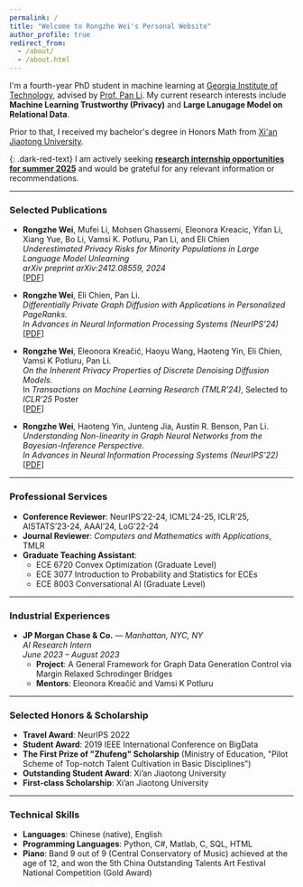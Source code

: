 ```yaml
---
permalink: /
title: "Welcome to Rongzhe Wei's Personal Website"
author_profile: true
redirect_from: 
  - /about/
  - /about.html
---
```


I'm a fourth-year PhD student in machine learning at [Georgia Institute of Technology](https://www.gatech.edu/), advised by [Prof. Pan Li](https://sites.google.com/view/panli-purdue/home). My current research interests include **Machine Learning Trustworthy (Privacy)** and **Large Lanugage Model on Relational Data**.

Prior to that, I received my bachelor's degree in Honors Math from [Xi'an Jiaotong University](https://www.xjtu.edu.cn/).

{: .dark-red-text}
I am actively seeking <b><u>research internship opportunities for summer 2025</u></b> and would be grateful for any relevant information or recommendations.

---

### Selected Publications
- **Rongzhe Wei**, Mufei Li, Mohsen Ghassemi, Eleonora Kreacic, Yifan Li, Xiang Yue, Bo Li, Vamsi K. Potluru, Pan Li, and Eli Chien  
  *Underestimated Privacy Risks for Minority Populations in Large Language Model Unlearning*  
  *arXiv preprint arXiv:2412.08559, 2024*  
  [[PDF](https://arxiv.org/pdf/2412.08559)]

- **Rongzhe Wei**, Eli Chien, Pan Li.  
  *Differentially Private Graph Diffusion with Applications in Personalized PageRanks.*  
  *In Advances in Neural Information Processing Systems (NeurIPS’24)*  
  [[PDF](https://arxiv.org/pdf/2407.00077)]

- **Rongzhe Wei**, Eleonora Kreačić, Haoyu Wang, Haoteng Yin, Eli Chien, Vamsi K Potluru, Pan Li.  
  *On the Inherent Privacy Properties of Discrete Denoising Diffusion Models.*  
  In *Transactions on Machine Learning Research (TMLR’24)*, Selected to *ICLR’25* Poster  
  [[PDF](https://arxiv.org/pdf/2310.15524)]

- **Rongzhe Wei**, Haoteng Yin, Junteng Jia, Austin R. Benson, Pan Li.  
  *Understanding Non-linearity in Graph Neural Networks from the Bayesian-Inference Perspective.*  
  *In Advances in Neural Information Processing Systems (NeurIPS’22)*  
  [[PDF](https://arxiv.org/pdf/2207.11311)]

---

### Professional Services
- **Conference Reviewer**: NeurIPS’22-24, ICML’24-25, ICLR’25, AISTATS’23-24, AAAI’24, LoG’22-24  
- **Journal Reviewer**: *Computers and Mathematics with Applications*, TMLR  
- **Graduate Teaching Assistant**:  
  - ECE 6720 Convex Optimization (Graduate Level)  
  - ECE 3077 Introduction to Probability and Statistics for ECEs  
  - ECE 8003 Conversational AI (Graduate Level) 

---

### Industrial Experiences
- **JP Morgan Chase & Co.** — *Manhattan, NYC, NY*  
  *AI Research Intern*  
  *June 2023 – August 2023*  
  - **Project**: A General Framework for Graph Data Generation Control via Margin Relaxed Schrodinger Bridges  
  - **Mentors**: Eleonora Kreačić and Vamsi K Potluru  

---

### Selected Honors & Scholarship
- **Travel Award**: NeurIPS 2022  
- **Student Award**: 2019 IEEE International Conference on BigData  
- **The First Prize of "Zhufeng" Scholarship** (Ministry of Education, "Pilot Scheme of Top-notch Talent Cultivation in Basic Disciplines")  
- **Outstanding Student Award**: Xi’an Jiaotong University   
- **First-class Scholarship**: Xi’an Jiaotong University  

---

### Technical Skills
- **Languages**: Chinese (native), English  
- **Programming Languages**: Python, C#, Matlab, C, SQL, HTML  
- **Piano**: Band 9 out of 9 (Central Conservatory of Music) achieved at the age of 12, and won the 5th China Outstanding Talents Art Festival National Competition (Gold Award)  
